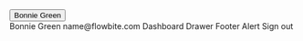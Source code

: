 <Button onclick={dropdownAvatar.toggle} pill color="light" class="!p-1">
  <Avatar src="/images/profile-picture-3.webp" class="me-2" />
  Bonnie Green
</Button>
<div class="relative">
  <Dropdown
    dropdownStatus={dropdownAvatarStatus}
    closeDropdown={closeDropdownAvatar}
    {transitionParams}
    class="absolute top-[50px] -left-[160px]"
  >
    <DropdownHeader class="px-4 py-2">
      <span class="block text-sm text-gray-900 dark:text-white">Bonnie Green</span>
  <span class="block truncate text-sm font-medium">name@flowbite.com</span>
    </DropdownHeader>
    <DropdownUl>
      <DropdownLi href="/">Dashboard</DropdownLi>
      <DropdownLi href="/components/drawer">Drawer</DropdownLi>
      <DropdownLi href="/components/footer">Footer</DropdownLi>
      <DropdownLi href="/components">Alert</DropdownLi>
    </DropdownUl>
    <DropdownFooter class="px-4 py-2 text-sm hover:bg-gray-100 dark:hover:bg-gray-600">
      Sign out
    </DropdownFooter>
  </Dropdown>
</div>